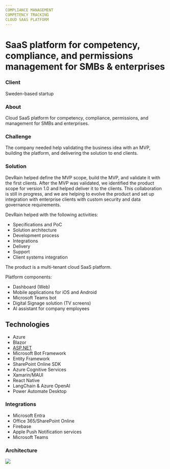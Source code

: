 ```yaml
---
COMPLIANCE MANAGEMENT  
COMPETENCY TRACKING  
CLOUD SAAS PLATFORM  
---
```

# SaaS platform for competency, compliance, and permissions management for SMBs & enterprises

### Client

Sweden-based startup

### About

Cloud SaaS platform for competency, compliance, permissions, and management for SMBs and enterprises.

  

### **Challenge**

The company needed help validating the business idea with an MVP, building the platform, and delivering the solution to end clients.

  

### Solution

DevRain helped define the MVP scope, build the MVP, and validate it with the first clients. After the MVP was validated, we identified the product scope for version 1.0 and helped deliver it to the clients. This collaboration is still in progress, and we are helping to evolve the product and set up integration with enterprise clients with custom security and data governance requirements.

  

DevRain helped with the following activities:

*   Specifications and PoC
*   Solution architecture
*   Development process
*   Integrations
*   Delivery
*   Support
*   Client systems integration

  

The product is a multi-tenant cloud SaaS platform.

  

Platform components:

*   Dashboard (Web)
*   Mobile applications for iOS and Android
*   Microsoft Teams bot
*   Digital Signage solution (TV screens)
*   AI assistant for company employees

  

## Technologies

*   Azure
*   Blazor
*   [ASP.NET](http://asp.net/)
*   Microsoft Bot Framework
*   Entity Framework
*   SharePoint Online SDK
*   Azure Cognitive Services
*   Xamarin/MAUI
*   React Native
*   LangChain & Azure OpenAI
*   Power Automate Desktop

  

### Integrations

*   Microsoft Entra
*   Office 365/SharePoint Online
*   Firebase
*   Apple Push Notification services
*   Microsoft Teams

  

### **Architecture**

  

![](https://devrain.blob.core.windows.net/cases/case_image_826c1d3d.png)

###